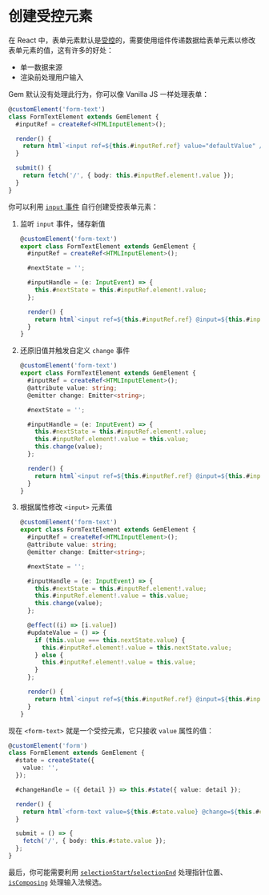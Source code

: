# 创建受控元素

在 React 中，表单元素默认是[受控](https://reactjs.org/docs/forms.html#controlled-components)的，需要使用组件传递数据给表单元素以修改表单元素的值，这有许多的好处：

- 单一数据来源
- 渲染前处理用户输入

Gem 默认没有处理此行为，你可以像 Vanilla JS 一样处理表单：

```ts
@customElement('form-text')
class FormTextElement extends GemElement {
  #inputRef = createRef<HTMLInputElement>();

  render() {
    return html`<input ref=${this.#inputRef.ref} value="defaultValue" />`;
  }

  submit() {
    return fetch('/', { body: this.#inputRef.element!.value });
  }
}
```

你可以利用 [`input` 事件](https://developer.mozilla.org/en-US/docs/Web/API/HTMLElement/input_event) 自行创建受控表单元素：

1. 监听 `input` 事件，储存新值

   ```ts
   @customElement('form-text')
   export class FormTextElement extends GemElement {
     #inputRef = createRef<HTMLInputElement>();

     #nextState = '';

     #inputHandle = (e: InputEvent) => {
       this.#nextState = this.#inputRef.element!.value;
     };

     render() {
       return html`<input ref=${this.#inputRef.ref} @input=${this.#inputHandle} />`;
     }
   }
   ```

2. 还原旧值并触发自定义 `change` 事件

   ```ts 5,11-12
   @customElement('form-text')
   export class FormTextElement extends GemElement {
     #inputRef = createRef<HTMLInputElement>();
     @attribute value: string;
     @emitter change: Emitter<string>;

     #nextState = '';

     #inputHandle = (e: InputEvent) => {
       this.#nextState = this.#inputRef.element!.value;
       this.#inputRef.element!.value = this.value;
       this.change(value);
     };

     render() {
       return html`<input ref=${this.#inputRef.ref} @input=${this.#inputHandle} />`;
     }
   }
   ```

3. 根据属性修改 `<input>` 元素值

   ```ts 15-22
   @customElement('form-text')
   export class FormTextElement extends GemElement {
     #inputRef = createRef<HTMLInputElement>();
     @attribute value: string;
     @emitter change: Emitter<string>;

     #nextState = '';

     #inputHandle = (e: InputEvent) => {
       this.#nextState = this.#inputRef.element!.value;
       this.#inputRef.element!.value = this.value;
       this.change(value);
     };

     @effect((i) => [i.value])
     #updateValue = () => {
       if (this.value === this.nextState.value) {
         this.#inputRef.element!.value = this.nextState.value;
       } else {
         this.#inputRef.element!.value = this.value;
       }
     };

     render() {
       return html`<input ref=${this.#inputRef.ref} @input=${this.#inputHandle} />`;
     }
   }
   ```

现在 `<form-text>` 就是一个受控元素，它只接收 `value` 属性的值：

```ts
@customElement('form')
class FormElement extends GemElement {
  #state = createState({
    value: '',
  });

  #changeHandle = ({ detail }) => this.#state({ value: detail });

  render() {
    return html`<form-text value=${this.#state.value} @change=${this.#changeHandle}></form-text>`;
  }

  submit = () => {
    fetch('/', { body: this.#state.value });
  };
}
```

最后，你可能需要利用 [`selectionStart`/`selectionEnd`](https://developer.mozilla.org/en-US/docs/Web/API/HTMLInputElement) 处理指针位置、[`isComposing`](https://developer.mozilla.org/en-US/docs/Web/API/KeyboardEvent/isComposing) 处理输入法候选。
